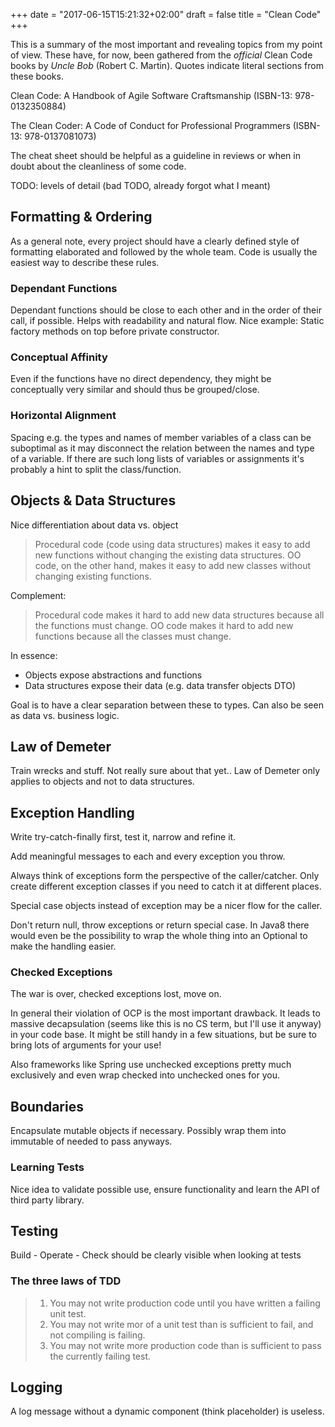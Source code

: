 +++
date = "2017-06-15T15:21:32+02:00"
draft = false
title = "Clean Code"
+++

This is a summary of the most important and revealing topics from my point of view. These have, for now, 
been gathered from the _official_ Clean Code books by *Uncle Bob* (Robert C. Martin). 
Quotes indicate literal sections from these books.

Clean Code: A Handbook of Agile Software Craftsmanship (ISBN-13: 978-0132350884)

The Clean Coder: A Code of Conduct for Professional Programmers (ISBN-13: 978-0137081073) 

The cheat sheet should be helpful as a guideline in reviews or when in doubt about the cleanliness of some code.


TODO: levels of detail (bad TODO, already forgot what I meant)


## Formatting & Ordering
As a general note, every project should have a clearly defined style of formatting elaborated and followed by the whole team.
Code is usually the easiest way to describe these rules.

### Dependant Functions
Dependant functions should be close to each other and in the order of their call, if possible. Helps with readability and natural flow. 
Nice example: Static factory methods on top before private constructor.

### Conceptual Affinity
Even if the functions have no direct dependency, they might be conceptually very similar and should thus be grouped/close.

### Horizontal Alignment
Spacing e.g. the types and names of member variables of a class can be suboptimal 
as it may disconnect the relation between the names and type of a variable.
If there are such long lists of variables or assignments it's probably a hint to split the class/function.


## Objects & Data Structures

Nice differentiation about data vs. object 
> Procedural code (code using data structures) makes it easy to add new functions without changing the existing data structures. 
> OO code, on the other hand, makes it easy to add new classes without changing existing functions.

Complement:
> Procedural code makes it hard to add new data structures because all the functions must change. 
> OO code makes it hard to add new functions because all the classes must change.

In essence:
- Objects expose abstractions and functions
- Data structures expose their data (e.g. data transfer objects DTO)

Goal is to have a clear separation between these to types. Can also be seen as data vs. business logic.


## Law of Demeter

Train wrecks and stuff. Not really sure about that yet.. 
Law of Demeter only applies to objects and not to data structures.


## Exception Handling

Write try-catch-finally first, test it, narrow and refine it.

Add meaningful messages to each and every exception you throw.

Always think of exceptions form the perspective of the caller/catcher. Only create different exception classes if you need to catch it at different places.

Special case objects instead of exception may be a nicer flow for the caller.

Don't return null, throw exceptions or return special case. In Java8 there would even be the possibility to wrap the whole thing into an Optional to make the handling easier.

### Checked Exceptions
The war is over, checked exceptions lost, move on.

In general their violation of OCP is the most important drawback. It leads to massive decapsulation (seems like this is no CS term, but I'll use it anyway) in your code base. 
It might be still handy in a few situations, but be sure to bring lots of arguments for your use!

Also frameworks like Spring use unchecked exceptions pretty much exclusively and even wrap checked into unchecked ones for you. 


## Boundaries
Encapsulate mutable objects if necessary. Possibly wrap them into immutable of needed to pass anyways.
 
### Learning Tests
Nice idea to validate possible use, ensure functionality and learn the API of third party library.


## Testing

Build - Operate - Check should be clearly visible when looking at tests

### The three laws of TDD

> 1. You may not write production code until you have written a failing unit test.
> 2. You may not write mor of a unit test than is sufficient to fail, and not compiling is failing.
> 3. You may not write more production code than is sufficient to pass the currently failing test.

## Logging 
A log message without a dynamic component (think placeholder) is useless.

